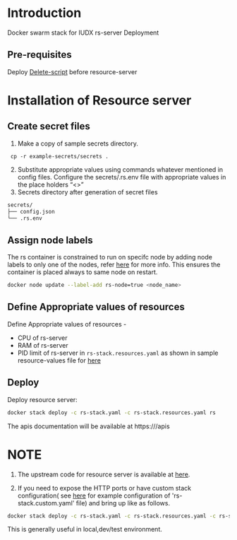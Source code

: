 # Introduction
Docker swarm stack for IUDX rs-server Deployment

## Pre-requisites
Deploy [Delete-script](../rs-delete-script/) before resource-server

# Installation of Resource server
## Create secret files
1. Make a copy of sample secrets directory.

```console
 cp -r example-secrets/secrets .
```
2. Substitute appropriate values using commands whatever mentioned in config files. Configure the secrets/.rs.env file with appropriate values in the place holders “<>”
3. Secrets directory after generation of secret files
```sh
secrets/
├── config.json
└── .rs.env
```


## Assign node labels
 
The rs container is constrained to run on specifc node by adding node labels to only one of the nodes, refer [here](https://docs.docker.com/engine/swarm/services/#placement-constraints) for more info. This ensures the container is placed always to same node on restart.
```sh
docker node update --label-add rs-node=true <node_name>
```


## Define Appropriate values of resources

Define Appropriate values of resources -
- CPU of rs-server 
- RAM of rs-server
- PID limit of rs-server
in `rs-stack.resources.yaml` as shown in sample resource-values file for [here](example-rs-stack.resources.yaml)

## Deploy
Deploy resource server:
```sh
docker stack deploy -c rs-stack.yaml -c rs-stack.resources.yaml rs
```
The apis documentation will be available at https://<rs-server-domain-name>/apis
# NOTE
1. The upstream code for resource server is available at [here](https://github.com/datakaveri/iudx-resource-server).

2. If you need to expose the HTTP ports or have custom stack configuration( see [here](example-rs-stack.custom.yaml) for example configuration of 'rs-stack.custom.yaml' file)  and bring up like as follows.
```sh
docker stack deploy -c rs-stack.yaml -c rs-stack.resources.yaml -c rs-stack.custom.yaml rs
```
This is generally useful in local,dev/test environment.
